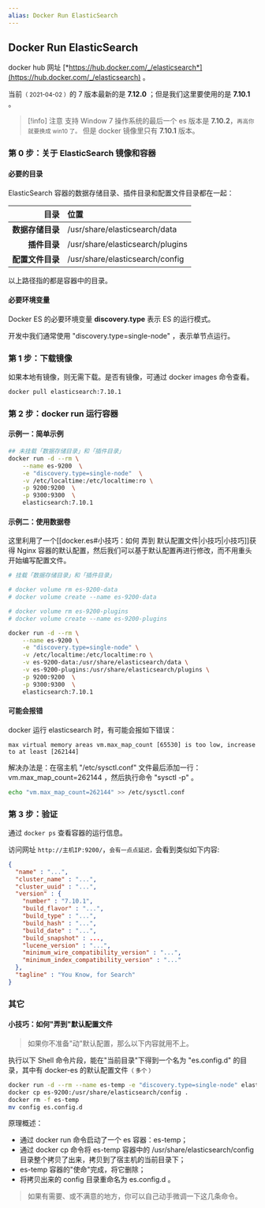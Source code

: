 ```yaml
---
alias: Docker Run ElasticSearch
---
```


## Docker Run ElasticSearch


docker hub 网址 [*https://hub.docker.com/_/elasticsearch*](https://hub.docker.com/_/elasticsearch) 。

当前<small>（ 2021-04-02 ）</small>的 7 版本最新的是 **7.12.0** ；但是我们这里要使用的是 **7.10.1** 。

> [!info] 注意
> 支持 Window 7 操作系统的最后一个 es 版本是 **7.10.2**，<small>再高你就要换成 win10 了。</small> 但是 docker 镜像里只有 **7.10.1** 版本。

### 第 0 步：关于 ElasticSearch 镜像和容器

#### 必要的目录

ElasticSearch 容器的数据存储目录、插件目录和配置文件目录都在一起：

| 目录 | 位置 |
| -: | :- |
| **数据存储目录** | /usr/share/elasticsearch/data |
| **插件目录**| /usr/share/elasticsearch/plugins |
| **配置文件目录**| /usr/share/elasticsearch/config |

以上路径指的都是容器中的目录。

#### 必要环境变量

Docker ES 的必要环境变量 **discovery.type** 表示 ES 的运行模式。

开发中我们通常使用 "discovery.type=single-node" ，表示单节点运行。

### 第 1 步：下载镜像

如果本地有镜像，则无需下载。是否有镜像，可通过 docker images 命令查看。

```bash
docker pull elasticsearch:7.10.1
```

### 第 2 步：docker run 运行容器

#### 示例一：简单示例

```bash
## 未挂载「数据存储目录」和「插件目录」
docker run -d --rm \
	--name es-9200  \
	-e "discovery.type=single-node"  \
	-v /etc/localtime:/etc/localtime:ro \
	-p 9200:9200  \
	-p 9300:9300  \
	elasticsearch:7.10.1
```

#### 示例二：使用数据卷

这里利用了一个[[docker.es#小技巧：如何 弄到 默认配置文件|小技巧|小技巧]]获得 Nginx 容器的默认配置，然后我们可以基于默认配置再进行修改，而不用重头开始编写配置文件。

```bash
# 挂载「数据存储目录」和「插件目录」

# docker volume rm es-9200-data
# docker volume create --name es-9200-data

# docker volume rm es-9200-plugins
# docker volume create --name es-9200-plugins

docker run -d --rm \
	--name es-9200 \
	-e "discovery.type=single-node" \
	-v /etc/localtime:/etc/localtime:ro \
	-v es-9200-data:/usr/share/elasticsearch/data \
	-v es-9200-plugins:/usr/share/elasticsearch/plugins \
	-p 9200:9200  \
	-p 9300:9300  \
	elasticsearch:7.10.1
```

#### 可能会报错

docker 运行 elasticsearch 时，有可能会报如下错误：

```
max virtual memory areas vm.max_map_count [65530] is too low, increase to at least [262144]
```

解决办法是：在宿主机 "/etc/sysctl.conf" 文件最后添加一行：vm.max_map_count=262144 ，然后执行命令 "sysctl -p" 。

```bash
echo "vm.max_map_count=262144" >> /etc/sysctl.conf
```

### 第 3 步：验证

通过 `docker ps` 查看容器的运行信息。

访问网址 `http://主机IP:9200/`，<small>会有一点点延迟，</small>会看到类似如下内容:

```json
{
  "name" : "...",
  "cluster_name" : "...",
  "cluster_uuid" : "...",
  "version" : {
    "number" : "7.10.1",
    "build_flavor" : "...",
    "build_type" : "...",
    "build_hash" : "...",
    "build_date" : "...",
    "build_snapshot" : ...,
    "lucene_version" : "...",
    "minimum_wire_compatibility_version" : "...",
    "minimum_index_compatibility_version" : "..."
  },
  "tagline" : "You Know, for Search"
}
```


### 其它

#### 小技巧：如何"弄到"默认配置文件

> 如果你不准备"动"默认配置，那么以下内容就用不上。

执行以下 Shell 命令片段，能在"当前目录"下得到一个名为 "es.config.d" 的目录，其中有 docker-es 的默认配置文件<small>（ 多个 ）</small>

```sh
docker run -d --rm --name es-temp -e "discovery.type=single-node" elasticsearch:7.10.1
docker cp es-9200:/usr/share/elasticsearch/config .
docker rm -f es-temp
mv config es.config.d
```

原理概述：

- 通过 docker run 命令启动了一个 es 容器：es-temp；
- 通过 docker cp 命令将 es-temp 容器中的 /usr/share/elasticsearch/config 目录整个拷贝了出来，拷贝到了宿主机的当前目录下；
- es-temp 容器的"使命"完成，将它删除；
- 将拷贝出来的 config 目录重命名为 es.config.d 。

> 如果有需要、或不满意的地方，你可以自己动手微调一下这几条命令。


